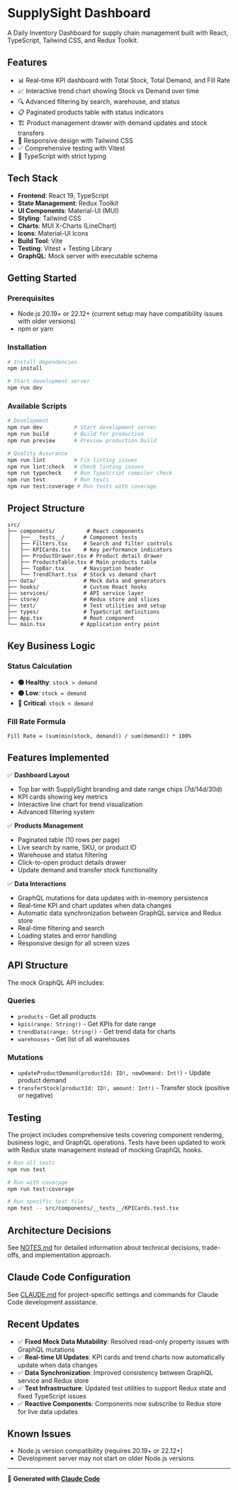 # SupplySight Dashboard

A Daily Inventory Dashboard for supply chain management built with React, TypeScript, Tailwind CSS, and Redux Toolkit.

## Features

- 📊 Real-time KPI dashboard with Total Stock, Total Demand, and Fill Rate
- 📈 Interactive trend chart showing Stock vs Demand over time  
- 🔍 Advanced filtering by search, warehouse, and status
- 📋 Paginated products table with status indicators
- 🏗️ Product management drawer with demand updates and stock transfers
- 🎨 Responsive design with Tailwind CSS
- ✅ Comprehensive testing with Vitest
- 🔧 TypeScript with strict typing

## Tech Stack

- **Frontend**: React 19, TypeScript
- **State Management**: Redux Toolkit
- **UI Components**: Material-UI (MUI)
- **Styling**: Tailwind CSS
- **Charts**: MUI X-Charts (LineChart)
- **Icons**: Material-UI Icons
- **Build Tool**: Vite
- **Testing**: Vitest + Testing Library
- **GraphQL**: Mock server with executable schema

## Getting Started

### Prerequisites

- Node.js 20.19+ or 22.12+ (current setup may have compatibility issues with older versions)
- npm or yarn

### Installation

```bash
# Install dependencies
npm install

# Start development server
npm run dev
```

### Available Scripts

```bash
# Development
npm run dev          # Start development server
npm run build        # Build for production
npm run preview      # Preview production build

# Quality Assurance  
npm run lint         # Fix linting issues
npm run lint:check   # Check linting issues
npm run typecheck    # Run TypeScript compiler check
npm run test         # Run tests
npm run test:coverage # Run tests with coverage
```

## Project Structure

```
src/
├── components/          # React components
│   ├── __tests__/      # Component tests
│   ├── Filters.tsx     # Search and filter controls
│   ├── KPICards.tsx    # Key performance indicators
│   ├── ProductDrawer.tsx # Product detail drawer
│   ├── ProductsTable.tsx # Main products table
│   ├── TopBar.tsx      # Navigation header
│   └── TrendChart.tsx  # Stock vs demand chart
├── data/               # Mock data and generators
├── hooks/              # Custom React hooks
├── services/           # API service layer
├── store/              # Redux store and slices
├── test/               # Test utilities and setup
├── types/              # TypeScript definitions
├── App.tsx             # Root component
└── main.tsx           # Application entry point
```

## Key Business Logic

### Status Calculation
- **🟢 Healthy**: `stock > demand`
- **🟡 Low**: `stock = demand`  
- **🔴 Critical**: `stock < demand`

### Fill Rate Formula
```
Fill Rate = (sum(min(stock, demand)) / sum(demand)) * 100%
```

## Features Implemented

✅ **Dashboard Layout**
- Top bar with SupplySight branding and date range chips (7d/14d/30d)
- KPI cards showing key metrics
- Interactive line chart for trend visualization
- Advanced filtering system

✅ **Products Management**
- Paginated table (10 rows per page)
- Live search by name, SKU, or product ID
- Warehouse and status filtering
- Click-to-open product details drawer
- Update demand and transfer stock functionality

✅ **Data Interactions**
- GraphQL mutations for data updates with in-memory persistence
- Real-time KPI and chart updates when data changes
- Automatic data synchronization between GraphQL service and Redux store
- Real-time filtering and search
- Loading states and error handling
- Responsive design for all screen sizes

## API Structure

The mock GraphQL API includes:

### Queries
- `products` - Get all products
- `kpis(range: String!)` - Get KPIs for date range
- `trendData(range: String!)` - Get trend data for charts
- `warehouses` - Get list of all warehouses

### Mutations
- `updateProductDemand(productId: ID!, newDemand: Int!)` - Update product demand
- `transferStock(productId: ID!, amount: Int!)` - Transfer stock (positive or negative)

## Testing

The project includes comprehensive tests covering component rendering, business logic, and GraphQL operations. Tests have been updated to work with Redux state management instead of mocking GraphQL hooks.

```bash
# Run all tests
npm run test

# Run with coverage
npm run test:coverage

# Run specific test file
npm test -- src/components/__tests__/KPICards.test.tsx
```

## Architecture Decisions

See [NOTES.md](./NOTES.md) for detailed information about technical decisions, trade-offs, and implementation approach.

## Claude Code Configuration

See [CLAUDE.md](./CLAUDE.md) for project-specific settings and commands for Claude Code development assistance.

## Recent Updates

- ✅ **Fixed Mock Data Mutability**: Resolved read-only property issues with GraphQL mutations
- ✅ **Real-time UI Updates**: KPI cards and trend charts now automatically update when data changes
- ✅ **Data Synchronization**: Improved consistency between GraphQL service and Redux store
- ✅ **Test Infrastructure**: Updated test utilities to support Redux state and fixed TypeScript issues
- ✅ **Reactive Components**: Components now subscribe to Redux store for live data updates

## Known Issues

- Node.js version compatibility (requires 20.19+ or 22.12+)
- Development server may not start on older Node.js versions

---

🚀 **Generated with [Claude Code](https://claude.ai/code)**
